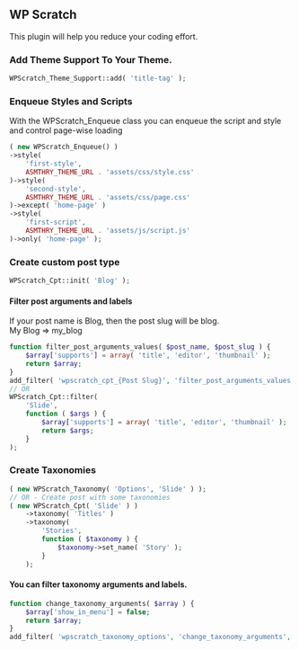## WP Scratch

This plugin will help you reduce your coding effort.

### Add Theme Support To Your Theme.

```php
WPScratch_Theme_Support::add( 'title-tag' );
```

### Enqueue Styles and Scripts
With the WPScratch_Enqueue class you can enqueue the script and style and control page-wise loading

```php
( new WPScratch_Enqueue() )
->style(
	'first-style',
	ASMTHRY_THEME_URL . 'assets/css/style.css'
)->style(
	'second-style',
	ASMTHRY_THEME_URL . 'assets/css/page.css'
)->except( 'home-page' )
->style(
	'first-script',
	ASMTHRY_THEME_URL . 'assets/js/script.js'
)->only( 'home-page' );
```

### Create custom post type

```php
WPScratch_Cpt::init( 'Blog' );
```

#### Filter post arguments and labels

If your post name is Blog, then the post slug will be blog.\
My Blog => my_blog

```php
function filter_post_arguments_values( $post_name, $post_slug ) {
	$array['supports'] = array( 'title', 'editor', 'thumbnail' );
	return $array;
}
add_filter( 'wpscratch_cpt_{Post Slug}', 'filter_post_arguments_values', 10, 2 );
// OR
WPScratch_Cpt::filter(
	'Slide',
	function ( $args ) {
		$array['supports'] = array( 'title', 'editor', 'thumbnail' );
		return $args;
	}
);
```
### Create Taxonomies
```php
( new WPScratch_Taxonomy( 'Options', 'Slide' ) );
// OR - Create post with some taxonomies
( new WPScratch_Cpt( 'Slide' ) )
	->taxonomy( 'Titles' )
	->taxonomy(
		'Stories',
		function ( $taxonomy ) {
			$taxonomy->set_name( 'Story' );
		}
	);
```
#### You can filter taxonomy arguments and labels.
```php
function change_taxonomy_arguments( $array ) {
	$array['show_in_menu'] = false;
	return $array;
}
add_filter( 'wpscratch_taxonomy_options', 'change_taxonomy_arguments', 10, 2 );
```